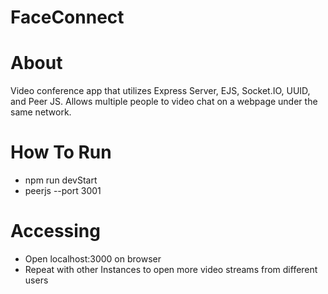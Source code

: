 # FaceConnect

# About
Video conference app that utilizes Express Server, EJS, Socket.IO, UUID, and Peer JS. Allows multiple people to video chat on a webpage under the same network.

# How To Run
- npm run devStart
- peerjs --port 3001

# Accessing
- Open localhost:3000 on browser
- Repeat with other Instances to open more video streams from different users
